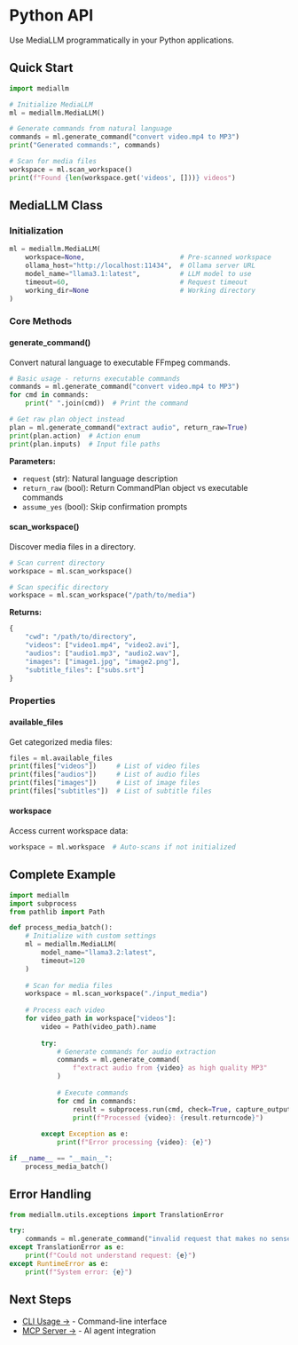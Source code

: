 # Python API

Use MediaLLM programmatically in your Python applications.

## Quick Start

```python
import mediallm

# Initialize MediaLLM
ml = mediallm.MediaLLM()

# Generate commands from natural language
commands = ml.generate_command("convert video.mp4 to MP3")
print("Generated commands:", commands)

# Scan for media files
workspace = ml.scan_workspace()
print(f"Found {len(workspace.get('videos', []))} videos")
```

## MediaLLM Class

### Initialization

```python
ml = mediallm.MediaLLM(
    workspace=None,                        # Pre-scanned workspace
    ollama_host="http://localhost:11434",  # Ollama server URL
    model_name="llama3.1:latest",          # LLM model to use
    timeout=60,                            # Request timeout
    working_dir=None                       # Working directory
)
```

### Core Methods

#### generate_command()

Convert natural language to executable FFmpeg commands.

```python
# Basic usage - returns executable commands
commands = ml.generate_command("convert video.mp4 to MP3")
for cmd in commands:
    print(" ".join(cmd))  # Print the command

# Get raw plan object instead
plan = ml.generate_command("extract audio", return_raw=True)
print(plan.action)  # Action enum
print(plan.inputs)  # Input file paths
```

**Parameters:**

- `request` (str): Natural language description
- `return_raw` (bool): Return CommandPlan object vs executable commands
- `assume_yes` (bool): Skip confirmation prompts

#### scan_workspace()

Discover media files in a directory.

```python
# Scan current directory
workspace = ml.scan_workspace()

# Scan specific directory
workspace = ml.scan_workspace("/path/to/media")
```

**Returns:**

```python
{
    "cwd": "/path/to/directory",
    "videos": ["video1.mp4", "video2.avi"],
    "audios": ["audio1.mp3", "audio2.wav"],
    "images": ["image1.jpg", "image2.png"],
    "subtitle_files": ["subs.srt"]
}
```

### Properties

#### available_files

Get categorized media files:

```python
files = ml.available_files
print(files["videos"])     # List of video files
print(files["audios"])     # List of audio files  
print(files["images"])     # List of image files
print(files["subtitles"])  # List of subtitle files
```

#### workspace

Access current workspace data:

```python
workspace = ml.workspace  # Auto-scans if not initialized
```

## Complete Example

```python
import mediallm
import subprocess
from pathlib import Path

def process_media_batch():
    # Initialize with custom settings
    ml = mediallm.MediaLLM(
        model_name="llama3.2:latest",
        timeout=120
    )
    
    # Scan for media files
    workspace = ml.scan_workspace("./input_media")
    
    # Process each video
    for video_path in workspace["videos"]:
        video = Path(video_path).name
        
        try:
            # Generate commands for audio extraction
            commands = ml.generate_command(
                f"extract audio from {video} as high quality MP3"
            )
            
            # Execute commands
            for cmd in commands:
                result = subprocess.run(cmd, check=True, capture_output=True)
                print(f"Processed {video}: {result.returncode}")
                
        except Exception as e:
            print(f"Error processing {video}: {e}")

if __name__ == "__main__":
    process_media_batch()
```

## Error Handling

```python
from mediallm.utils.exceptions import TranslationError

try:
    commands = ml.generate_command("invalid request that makes no sense")
except TranslationError as e:
    print(f"Could not understand request: {e}")
except RuntimeError as e:
    print(f"System error: {e}")
```

## Next Steps

- [CLI Usage →](cli.md) - Command-line interface
- [MCP Server →](mcp-server.md) - AI agent integration